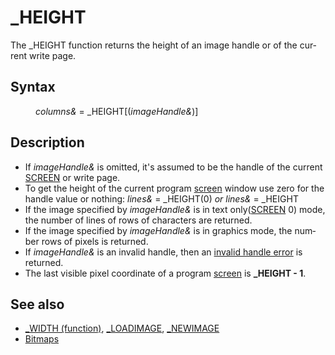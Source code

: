 <style>pre.codeide, pre.outputfixed, .outputcrt0 { background-color: #000 !important; color: #FFF !important; }</style><!DOCTYPE html>
<html class="client-nojs" dir="ltr" lang="en">
<head>
<title>_HEIGHT - QB64 Phoenix Edition Wiki</title>
</head>
<body class="mediawiki ltr sitedir-ltr mw-hide-empty-elt ns-0 ns-subject page-HEIGHT rootpage-HEIGHT skin-vector action-view skin-vector-legacy vector-feature-language-in-header-enabled vector-feature-language-in-main-page-header-disabled vector-feature-language-alert-in-sidebar-disabled vector-feature-sticky-header-disabled vector-feature-sticky-header-edit-disabled vector-feature-table-of-contents-disabled vector-feature-visual-enhancement-next-disabled">
<div class="mw-body" id="content" role="main">
<a id="top"></a>
<h1 class="firstHeading mw-first-heading" id="firstHeading">_HEIGHT</h1>
<div class="vector-body" id="bodyContent">
<div class="mw-body-content mw-content-ltr" dir="ltr" id="mw-content-text" lang="en"><div class="mw-parser-output"><p>The <a class="mw-selflink selflink">_HEIGHT</a> function returns the height of an image handle or of the current write page.
</p>
<h2><span class="mw-headline" id="Syntax">Syntax</span></h2>
<dl><dd><i>columns&amp;</i> = <a class="mw-selflink selflink">_HEIGHT</a>[(<i>imageHandle&amp;</i>)]</dd></dl>
<p>
</p>
<h2><span class="mw-headline" id="Description">Description</span></h2>
<ul><li>If <i>imageHandle&amp;</i> is omitted, it's assumed to be the handle of the current <a href="SCREEN" title="SCREEN">SCREEN</a> or write page.</li>
<li>To get the height of the current program <a href="SCREEN" title="SCREEN">screen</a> window use zero for the handle value or nothing: <i>lines&amp;</i> = <a class="mw-selflink selflink">_HEIGHT</a>(0) <i>or</i> <i>lines&amp;</i> = <a class="mw-selflink selflink">_HEIGHT</a></li>
<li>If the image specified by <i>imageHandle&amp;</i> is in text only(<a href="SCREEN" title="SCREEN">SCREEN</a> 0) mode, the number of lines of rows of characters are returned.</li>
<li>If the image specified by <i>imageHandle&amp;</i> is in graphics mode, the number rows of pixels is returned.</li>
<li>If <i>imageHandle&amp;</i> is an invalid handle, then an <a href="ERROR_Codes" title="ERROR Codes">invalid handle error</a> is returned.</li>
<li>The last visible pixel coordinate of a program <a href="SCREEN" title="SCREEN">screen</a> is <b><a class="mw-selflink selflink">_HEIGHT</a> - 1</b>.</li></ul>
<p>
</p>
<h2><span class="mw-headline" id="See_also">See also</span></h2>
<ul><li><a href="WIDTH_(function)" title="WIDTH (function)">_WIDTH (function)</a>, <a href="LOADIMAGE" title="LOADIMAGE">_LOADIMAGE</a>, <a href="NEWIMAGE" title="NEWIMAGE">_NEWIMAGE</a></li>
<li><a href="Bitmaps" title="Bitmaps">Bitmaps</a></li></ul>
<p>
</p>
<!-- 
NewPP limit report
Cached time: 20240715062342
Cache expiry: 86400
Reduced expiry: false
Complications: [show‐toc]
CPU time usage: 0.014 seconds
Real time usage: 0.019 seconds
Preprocessor visited node count: 45/1000000
Post‐expand include size: 657/2097152 bytes
Template argument size: 80/2097152 bytes
Highest expansion depth: 3/100
Expensive parser function count: 0/100
Unstrip recursion depth: 0/20
Unstrip post‐expand size: 0/5000000 bytes
-->
<!--
Transclusion expansion time report (%,ms,calls,template)
100.00%   10.359      1 -total
 20.36%    2.109      8 Template:Parameter
 20.32%    2.105      1 Template:PageSyntax
 17.69%    1.832      1 Template:PageNavigation
 17.32%    1.794      1 Template:PageSeeAlso
 16.98%    1.759      1 Template:PageDescription
-->
<!-- Saved in parser cache with key qb64pnix_mw19894-mwmb_:pcache:idhash:138-0!canonical and timestamp 20240715062342 and revision id 7305.
 -->
</div>
</div>
</div>
</div>
</body>
</html>